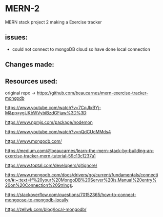 # MERN-2
MERN stack project 2 making a Exercise tracker


## issues:

- could not connect to mongoDB cloud so have done local connection 


## Changes made:



## Resources used: 

original repo -> https://github.com/beaucarnes/mern-exercise-tracker-mongodb

https://www.youtube.com/watch?v=7CqJlxBYj-M&pp=ygUKbWVybiBzdGFjaw%3D%3D

https://www.npmjs.com/package/nodemon

https://www.youtube.com/watch?v=nQdCUcMMds4

https://www.mongodb.com/

https://medium.com/@beaucarnes/learn-the-mern-stack-by-building-an-exercise-tracker-mern-tutorial-59c13c1237a1

https://www.toptal.com/developers/gitignore/

https://www.mongodb.com/docs/drivers/go/current/fundamentals/connection/#:~:text=If%20your%20MongoDB%20Server%20is,Manual%20entry%20on%20Connection%20Strings.

https://stackoverflow.com/questions/70152365/how-to-connect-mongoose-to-mongodb-locally

https://zellwk.com/blog/local-mongodb/